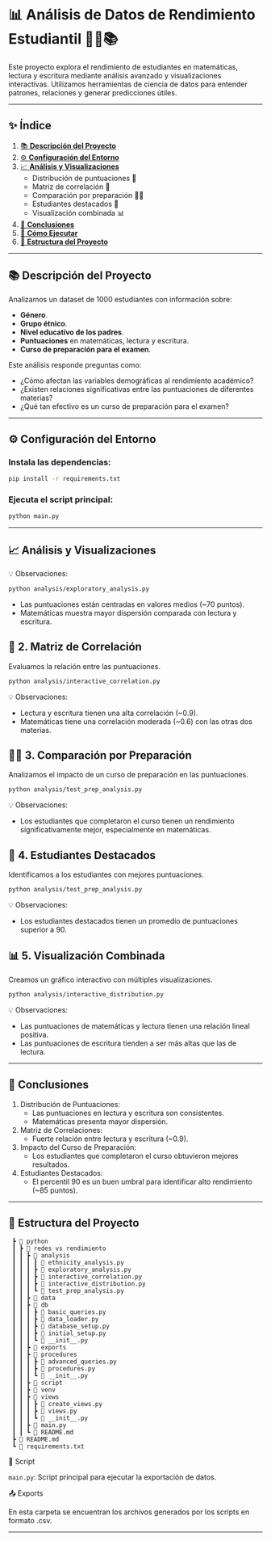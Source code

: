 # 📊 **Análisis de Datos de Rendimiento Estudiantil** 🧑‍🏫📚

Este proyecto explora el rendimiento de estudiantes en matemáticas, lectura y escritura mediante análisis avanzado y visualizaciones interactivas. Utilizamos herramientas de ciencia de datos para entender patrones, relaciones y generar predicciones útiles.

---

## ✨ **Índice**

1. [📚 **Descripción del Proyecto**](#descripción-del-proyecto)
2. [⚙️ **Configuración del Entorno**](#configuración-del-entorno)
3. [📈 **Análisis y Visualizaciones**](#análisis-y-visualizaciones)
    - Distribución de puntuaciones 🎯
    - Matriz de correlación 🔗
    - Comparación por preparación 🧑‍🎓
    - Estudiantes destacados 🏅
    - Visualización combinada 📊
4. [📌 **Conclusiones**](#conclusiones)
5. [🚀 **Cómo Ejecutar**](#cómo-ejecutar)
6. [📂 **Estructura del Proyecto**](#estructura-del-proyecto)

---

## 📚 **Descripción del Proyecto**

Analizamos un dataset de 1000 estudiantes con información sobre:

-   **Género**.
-   **Grupo étnico**.
-   **Nivel educativo de los padres**.
-   **Puntuaciones** en matemáticas, lectura y escritura.
-   **Curso de preparación para el examen**.

Este análisis responde preguntas como:

-   ¿Cómo afectan las variables demográficas al rendimiento académico?
-   ¿Existen relaciones significativas entre las puntuaciones de diferentes materias?
-   ¿Qué tan efectivo es un curso de preparación para el examen?

---

## ⚙️ **Configuración del Entorno**


### Instala las dependencias:

```bash
pip install -r requirements.txt
```

### Ejecuta el script principal:

```bash
python main.py
```

---

## 📈 **Análisis y Visualizaciones**


💡 Observaciones:

```bash
python analysis/exploratory_analysis.py
```

-   Las puntuaciones están centradas en valores medios (~70 puntos).
-   Matemáticas muestra mayor dispersión comparada con lectura y escritura.


## 🔗 2. Matriz de Correlación

Evaluamos la relación entre las puntuaciones.

```bash
python analysis/interactive_correlation.py
```

💡 Observaciones:

-   Lectura y escritura tienen una alta correlación (~0.9).
-   Matemáticas tiene una correlación moderada (~0.6) con las otras dos materias.

## 🧑‍🎓 3. Comparación por Preparación

Analizamos el impacto de un curso de preparación en las puntuaciones.

```bash
python analysis/test_prep_analysis.py
```

💡 Observaciones:

-   Los estudiantes que completaron el curso tienen un rendimiento significativamente mejor, especialmente en matemáticas.

## 🏅 4. Estudiantes Destacados

Identificamos a los estudiantes con mejores puntuaciones.

```bash
python analysis/test_prep_analysis.py
```

💡 Observaciones:

-   Los estudiantes destacados tienen un promedio de puntuaciones superior a 90.

## 📊 5. Visualización Combinada

Creamos un gráfico interactivo con múltiples visualizaciones.

```bash
python analysis/interactive_distribution.py
```

💡 Observaciones:

-   Las puntuaciones de matemáticas y lectura tienen una relación lineal positiva.
-   Las puntuaciones de escritura tienden a ser más altas que las de lectura.

---

## 📌 **Conclusiones**

1. Distribución de Puntuaciones:
    - Las puntuaciones en lectura y escritura son consistentes.
    - Matemáticas presenta mayor dispersión.
2. Matriz de Correlaciones:
    - Fuerte relación entre lectura y escritura (~0.9).
3. Impacto del Curso de Preparación:
    - Los estudiantes que completaron el curso obtuvieron mejores resultados.
4. Estudiantes Destacados:
    - El percentil 90 es un buen umbral para identificar alto rendimiento (~85 puntos).


---

## 📂 **Estructura del Proyecto**

```
 ┣ 📂 python
 ┃ ┣ 📂 redes vs rendimiento
 ┃ ┃ ┣ 📂 analysis
 ┃ ┃ ┃ ┃ 📜 ethnicity_analysis.py
 ┃ ┃ ┃ ┣ 📜 exploratory_analysis.py
 ┃ ┃ ┃ ┣ 📜 interactive_correlation.py
 ┃ ┃ ┃ ┣ 📜 interactive_distribution.py
 ┃ ┃ ┃ ┗ 📜 test_prep_analysis.py
 ┃ ┃ ┣ 📂 data
 ┃ ┃ ┣ 📂 db
 ┃ ┃ ┃ ┣ 📜 basic_queries.py
 ┃ ┃ ┃ ┣ 📜 data_loader.py
 ┃ ┃ ┃ ┣ 📜 database_setup.py
 ┃ ┃ ┃ ┣ 📜 initial_setup.py
 ┃ ┃ ┃ ┗ 📜 __init__.py
 ┃ ┃ ┣ 📂 exports
 ┃ ┃ ┣ 📂 procedures
 ┃ ┃ ┃ ┣ 📜 advanced_queries.py
 ┃ ┃ ┃ ┣ 📜 procedures.py
 ┃ ┃ ┃ ┗ 📜 __init__.py
 ┃ ┃ ┣ 📂 script
 ┃ ┃ ┣ 📂 venv
 ┃ ┃ ┣ 📂 views
 ┃ ┃ ┃ ┣ 📜 create_views.py
 ┃ ┃ ┃ ┣ 📜 views.py
 ┃ ┃ ┃ ┗ 📜 __init__.py
 ┃ ┃ ┣ 📜 main.py
 ┃ ┃ ┗ 📜 README.md
 ┣ 📜 README.md
 ┗ 📜 requirements.txt
```

📜 Script

`main.py`: Script principal para ejecutar la exportación de datos.

📤 Exports

En esta carpeta se encuentran los archivos generados por los scripts en formato .csv.

---
